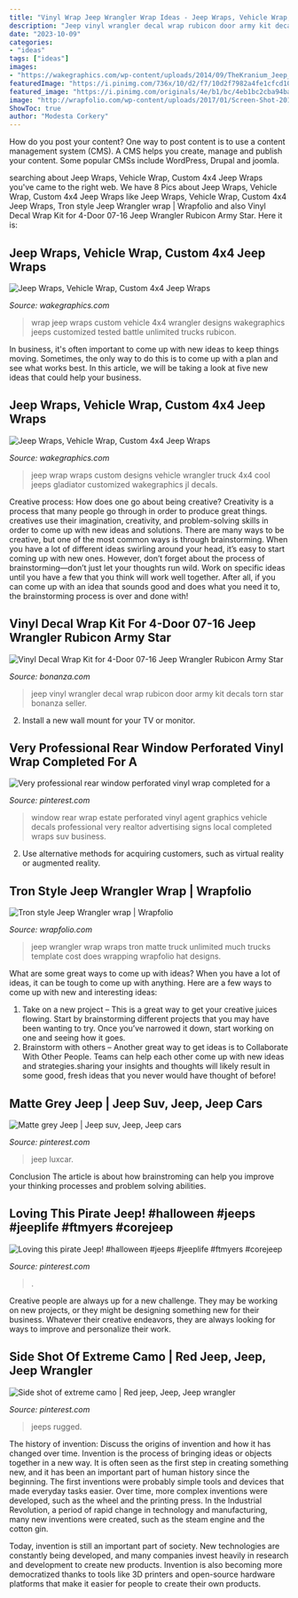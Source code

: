 ```yaml
---
title: "Vinyl Wrap Jeep Wrangler Wrap Ideas - Jeep Wraps, Vehicle Wrap, Custom 4x4 Jeep Wraps"
description: "Jeep vinyl wrangler decal wrap rubicon door army kit decals torn star bonanza seller"
date: "2023-10-09"
categories:
- "ideas"
tags: ["ideas"]
images:
- "https://wakegraphics.com/wp-content/uploads/2014/09/TheKranium_Jeep_Wrap.jpg"
featuredImage: "https://i.pinimg.com/736x/10/d2/f7/10d2f7982a4fe1cfcd10831316e277ee.jpg"
featured_image: "https://i.pinimg.com/originals/4e/b1/bc/4eb1bc2cba94bae93cbe119fed3e4afd.png"
image: "http://wrapfolio.com/wp-content/uploads/2017/01/Screen-Shot-2017-01-18-at-10.02.52-PM.png"
ShowToc: true
author: "Modesta Corkery"
---
```



How do you post your content?
One way to post content is to use a content management system (CMS). A CMS helps you create, manage and publish your content. Some popular CMSs include WordPress, Drupal and joomla.

	

		
searching about Jeep Wraps, Vehicle Wrap, Custom 4x4 Jeep Wraps you've came to the right web. We have 8 Pics about Jeep Wraps, Vehicle Wrap, Custom 4x4 Jeep Wraps like Jeep Wraps, Vehicle Wrap, Custom 4x4 Jeep Wraps, Tron style Jeep Wrangler wrap | Wrapfolio and also Vinyl Decal Wrap Kit for 4-Door 07-16 Jeep Wrangler Rubicon Army Star. Here it is:
		
    
## Jeep Wraps, Vehicle Wrap, Custom 4x4 Jeep Wraps

<img loading=lazy src="https://www.wakegraphics.com/wp-content/uploads/2014/10/TheBattleTested_Jeep_Wrap.jpg" onerror="this.onerror=null;this.src='https://tse1.mm.bing.net/th?id=OIP.58kEWBLrseTVJY8yFhRxRwHaDv&amp;pid=15.1';" alt="Jeep Wraps, Vehicle Wrap, Custom 4x4 Jeep Wraps">

_Source: wakegraphics.com_

>wrap jeep wraps custom vehicle 4x4 wrangler designs wakegraphics jeeps customized tested battle unlimited trucks rubicon. 

	

In business, it's often important to come up with new ideas to keep things moving. Sometimes, the only way to do this is to come up with a plan and see what works best. In this article, we will be taking a look at five new ideas that could help your business.

    
## Jeep Wraps, Vehicle Wrap, Custom 4x4 Jeep Wraps

<img loading=lazy src="https://wakegraphics.com/wp-content/uploads/2014/09/TheKranium_Jeep_Wrap.jpg" onerror="this.onerror=null;this.src='https://tse1.mm.bing.net/th?id=OIP.o8LEu-Wi96cPY62O866r4wHaDv&amp;pid=15.1';" alt="Jeep Wraps, Vehicle Wrap, Custom 4x4 Jeep Wraps">

_Source: wakegraphics.com_

>jeep wrap wraps custom designs vehicle wrangler truck 4x4 cool jeeps gladiator customized wakegraphics jl decals. 

	

Creative process: How does one go about being creative?
Creativity is a process that many people go through in order to produce great things. creatives use their imagination, creativity, and problem-solving skills in order to come up with new ideas and solutions. There are many ways to be creative, but one of the most common ways is through brainstorming. When you have a lot of different ideas swirling around your head, it’s easy to start coming up with new ones. However, don’t forget about the process of brainstorming—don’t just let your thoughts run wild. Work on specific ideas until you have a few that you think will work well together. After all, if you can come up with an idea that sounds good and does what you need it to, the brainstorming process is over and done with!

    
## Vinyl Decal Wrap Kit For 4-Door 07-16 Jeep Wrangler Rubicon Army Star

<img loading=lazy src="https://images.bonanzastatic.com/afu/images/673c/8b73/ca78_5382176806/s-l1600.jpg" onerror="this.onerror=null;this.src='https://tse2.mm.bing.net/th?id=OIP.VQm_wuGsDbDn3vHSvNdozgHaE4&amp;pid=15.1';" alt="Vinyl Decal Wrap Kit for 4-Door 07-16 Jeep Wrangler Rubicon Army Star">

_Source: bonanza.com_

>jeep vinyl wrangler decal wrap rubicon door army kit decals torn star bonanza seller. 

	

2. Install a new wall mount for your TV or monitor.

    
## Very Professional Rear Window Perforated Vinyl Wrap Completed For A

<img loading=lazy src="https://i.pinimg.com/originals/d4/68/00/d4680091846a0c06db3cefc5ce77a6ec.jpg" onerror="this.onerror=null;this.src='https://tse3.mm.bing.net/th?id=OIP.z-_J4EMpCFoikC5Py7BMBgHaFj&amp;pid=15.1';" alt="Very professional rear window perforated vinyl wrap completed for a">

_Source: pinterest.com_

>window rear wrap estate perforated vinyl agent graphics vehicle decals professional very realtor advertising signs local completed wraps suv business. 

	

2. Use alternative methods for acquiring customers, such as virtual reality or augmented reality.

    
## Tron Style Jeep Wrangler Wrap | Wrapfolio

<img loading=lazy src="http://wrapfolio.com/wp-content/uploads/2017/01/Screen-Shot-2017-01-18-at-10.02.52-PM.png" onerror="this.onerror=null;this.src='https://tse2.mm.bing.net/th?id=OIP.0fW4i1f4TEbnftnRbU2U3AHaDs&amp;pid=15.1';" alt="Tron style Jeep Wrangler wrap | Wrapfolio">

_Source: wrapfolio.com_

>jeep wrangler wrap wraps tron matte truck unlimited much trucks template cost does wrapping wrapfolio hat designs. 

	

What are some great ways to come up with ideas?
When you have a lot of ideas, it can be tough to come up with anything. Here are a few ways to come up with new and interesting ideas: 
1. Take on a new project – This is a great way to get your creative juices flowing. Start by brainstorming different projects that you may have been wanting to try. Once you’ve narrowed it down, start working on one and seeing how it goes. 
2. Brainstorm with others – Another great way to get ideas is to Collaborate With Other People. Teams can help each other come up with new ideas and strategies.sharing your insights and thoughts will likely result in some good, fresh ideas that you never would have thought of before! 

    
## Matte Grey Jeep | Jeep Suv, Jeep, Jeep Cars

<img loading=lazy src="https://i.pinimg.com/736x/10/d2/f7/10d2f7982a4fe1cfcd10831316e277ee.jpg" onerror="this.onerror=null;this.src='https://tse2.mm.bing.net/th?id=OIP.5dGCuI6I8VBrGyVsmBxeuwHaHW&amp;pid=15.1';" alt="Matte grey Jeep | Jeep suv, Jeep, Jeep cars">

_Source: pinterest.com_

>jeep luxcar. 

	

Conclusion
The article is about how brainstroming can help you improve your thinking processes and problem solving abilities.

    
## Loving This Pirate Jeep! #halloween #jeeps #jeeplife #ftmyers #corejeep

<img loading=lazy src="https://i.pinimg.com/originals/d7/f0/6f/d7f06faae81036917115102bd26af3e9.jpg" onerror="this.onerror=null;this.src='https://tse1.mm.bing.net/th?id=OIP.sfR4hk3WIYEBYU9XvJRlzQHaHa&amp;pid=15.1';" alt="Loving this pirate Jeep! #halloween #jeeps #jeeplife #ftmyers #corejeep">

_Source: pinterest.com_

>. 

	

Creative people are always up for a new challenge. They may be working on new projects, or they might be designing something new for their business. Whatever their creative endeavors, they are always looking for ways to improve and personalize their work.

    
## Side Shot Of Extreme Camo | Red Jeep, Jeep, Jeep Wrangler

<img loading=lazy src="https://i.pinimg.com/originals/4e/b1/bc/4eb1bc2cba94bae93cbe119fed3e4afd.png" onerror="this.onerror=null;this.src='https://tse3.mm.bing.net/th?id=OIP.wZWraQsF3wo59NwRkhf64QHaEq&amp;pid=15.1';" alt="Side shot of extreme camo | Red jeep, Jeep, Jeep wrangler">

_Source: pinterest.com_

>jeeps rugged. 

	

The history of invention: Discuss the origins of invention and how it has changed over time.
Invention is the process of bringing ideas or objects together in a new way. It is often seen as the first step in creating something new, and it has been an important part of human history since the beginning.
The first inventions were probably simple tools and devices that made everyday tasks easier. Over time, more complex inventions were developed, such as the wheel and the printing press. In the Industrial Revolution, a period of rapid change in technology and manufacturing, many new inventions were created, such as the steam engine and the cotton gin.

Today, invention is still an important part of society. New technologies are constantly being developed, and many companies invest heavily in research and development to create new products. Invention is also becoming more democratized thanks to tools like 3D printers and open-source hardware platforms that make it easier for people to create their own products.

